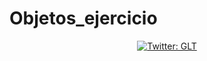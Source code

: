 # Objetos_ejercicio
<p align="center">
<a  href="[https://twitter.com/GLT_INC](https://twitter.com/GLT_INC)"  target="_blank">
<img  alt="Twitter: GLT"  src="https://github.com/FelipeRmz/glt-datascience/blob/master/notebooks/pipelines/images/GUANE_Logo.png"  />
</a>
</p>
